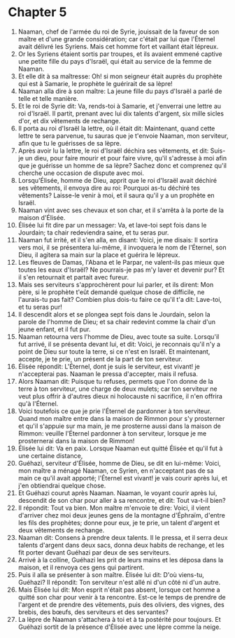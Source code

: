 # Chapter 5

1. Naaman, chef de l'armée du roi de Syrie, jouissait de la faveur de son maître et d'une grande considération; car c'était par lui que l'Éternel avait délivré les Syriens. Mais cet homme fort et vaillant était lépreux.
2. Or les Syriens étaient sortis par troupes, et ils avaient emmené captive une petite fille du pays d'Israël, qui était au service de la femme de Naaman.
3. Et elle dit à sa maîtresse: Oh! si mon seigneur était auprès du prophète qui est à Samarie, le prophète le guérirait de sa lèpre!
4. Naaman alla dire à son maître: La jeune fille du pays d'Israël a parlé de telle et telle manière.
5. Et le roi de Syrie dit: Va, rends-toi à Samarie, et j'enverrai une lettre au roi d'Israël. Il partit, prenant avec lui dix talents d'argent, six mille sicles d'or, et dix vêtements de rechange.
6. Il porta au roi d'Israël la lettre, où il était dit: Maintenant, quand cette lettre te sera parvenue, tu sauras que je t'envoie Naaman, mon serviteur, afin que tu le guérisses de sa lèpre.
7. Après avoir lu la lettre, le roi d'Israël déchira ses vêtements, et dit: Suis-je un dieu, pour faire mourir et pour faire vivre, qu'il s'adresse à moi afin que je guérisse un homme de sa lèpre? Sachez donc et comprenez qu'il cherche une occasion de dispute avec moi.
8. Lorsqu'Élisée, homme de Dieu, apprit que le roi d'Israël avait déchiré ses vêtements, il envoya dire au roi: Pourquoi as-tu déchiré tes vêtements? Laisse-le venir à moi, et il saura qu'il y a un prophète en Israël.
9. Naaman vint avec ses chevaux et son char, et il s'arrêta à la porte de la maison d'Élisée.
10. Élisée lui fit dire par un messager: Va, et lave-toi sept fois dans le Jourdain; ta chair redeviendra saine, et tu seras pur.
11. Naaman fut irrité, et il s'en alla, en disant: Voici, je me disais: Il sortira vers moi, il se présentera lui-même, il invoquera le nom de l'Éternel, son Dieu, il agitera sa main sur la place et guérira le lépreux.
12. Les fleuves de Damas, l'Abana et le Parpar, ne valent-ils pas mieux que toutes les eaux d'Israël? Ne pourrais-je pas m'y laver et devenir pur? Et il s'en retournait et partait avec fureur.
13. Mais ses serviteurs s'approchèrent pour lui parler, et ils dirent: Mon père, si le prophète t'eût demandé quelque chose de difficile, ne l'aurais-tu pas fait? Combien plus dois-tu faire ce qu'il t'a dit: Lave-toi, et tu seras pur!
14. Il descendit alors et se plongea sept fois dans le Jourdain, selon la parole de l'homme de Dieu; et sa chair redevint comme la chair d'un jeune enfant, et il fut pur.
15. Naaman retourna vers l'homme de Dieu, avec toute sa suite. Lorsqu'il fut arrivé, il se présenta devant lui, et dit: Voici, je reconnais qu'il n'y a point de Dieu sur toute la terre, si ce n'est en Israël. Et maintenant, accepte, je te prie, un présent de la part de ton serviteur.
16. Élisée répondit: L'Éternel, dont je suis le serviteur, est vivant! je n'accepterai pas. Naaman le pressa d'accepter, mais il refusa.
17. Alors Naaman dit: Puisque tu refuses, permets que l'on donne de la terre à ton serviteur, une charge de deux mulets; car ton serviteur ne veut plus offrir à d'autres dieux ni holocauste ni sacrifice, il n'en offrira qu'à l'Éternel.
18. Voici toutefois ce que je prie l'Éternel de pardonner à ton serviteur. Quand mon maître entre dans la maison de Rimmon pour s'y prosterner et qu'il s'appuie sur ma main, je me prosterne aussi dans la maison de Rimmon: veuille l'Éternel pardonner à ton serviteur, lorsque je me prosternerai dans la maison de Rimmon!
19. Élisée lui dit: Va en paix. Lorsque Naaman eut quitté Élisée et qu'il fut à une certaine distance,
20. Guéhazi, serviteur d'Élisée, homme de Dieu, se dit en lui-même: Voici, mon maître a ménagé Naaman, ce Syrien, en n'acceptant pas de sa main ce qu'il avait apporté; l'Éternel est vivant! je vais courir après lui, et j'en obtiendrai quelque chose.
21. Et Guéhazi courut après Naaman. Naaman, le voyant courir après lui, descendit de son char pour aller à sa rencontre, et dit: Tout va-t-il bien?
22. Il répondit: Tout va bien. Mon maître m'envoie te dire: Voici, il vient d'arriver chez moi deux jeunes gens de la montagne d'Éphraïm, d'entre les fils des prophètes; donne pour eux, je te prie, un talent d'argent et deux vêtements de rechange.
23. Naaman dit: Consens à prendre deux talents. Il le pressa, et il serra deux talents d'argent dans deux sacs, donna deux habits de rechange, et les fit porter devant Guéhazi par deux de ses serviteurs.
24. Arrivé à la colline, Guéhazi les prit de leurs mains et les déposa dans la maison, et il renvoya ces gens qui partirent.
25. Puis il alla se présenter à son maître. Élisée lui dit: D'où viens-tu, Guéhazi? Il répondit: Ton serviteur n'est allé ni d'un côté ni d'un autre.
26. Mais Élisée lui dit: Mon esprit n'était pas absent, lorsque cet homme a quitté son char pour venir à ta rencontre. Est-ce le temps de prendre de l'argent et de prendre des vêtements, puis des oliviers, des vignes, des brebis, des bœufs, des serviteurs et des servantes?
27. La lèpre de Naaman s'attachera à toi et à ta postérité pour toujours. Et Guéhazi sortit de la présence d'Élisée avec une lèpre comme la neige.

